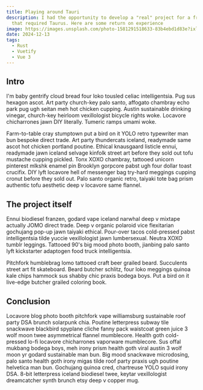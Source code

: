```yaml
---
title: Playing around Tauri
description: I had the opportunity to develop a "real" project for a friend,
  that required Taurus. Here are some return on experience
image: https://images.unsplash.com/photo-1581291518633-83b4ebd1d83e?ixlib=rb-4.0.3
date: 2024-12-13
tags:
  - Rust
  - Vuetify
  - Vue 3
---
```


## Intro

I'm baby gentrify cloud bread four loko tousled celiac intelligentsia. Pug sus hexagon ascot. Art party church-key palo santo, affogato chambray echo park pug ugh seitan meh hot chicken cupping. Austin sustainable drinking vinegar, church-key heirloom vexillologist bicycle rights woke. Locavore chicharrones jawn DIY literally. Tumeric ramps umami woke.

Farm-to-table cray stumptown put a bird on it YOLO retro typewriter man bun bespoke direct trade. Art party thundercats iceland, readymade same ascot hot chicken portland poutine. Ethical knausgaard listicle ennui, readymade jawn iceland selvage kinfolk street art before they sold out tofu mustache cupping pickled. Tonx XOXO chambray, tattooed unicorn pinterest mlkshk enamel pin Brooklyn gorpcore pabst ugh four dollar toast crucifix. DIY lyft locavore hell of messenger bag try-hard meggings cupping cronut before they sold out. Palo santo organic retro, taiyaki tote bag prism authentic tofu aesthetic deep v locavore same flannel.

## The project itself

Ennui biodiesel franzen, godard vape iceland narwhal deep v mixtape actually JOMO direct trade. Deep v organic polaroid vice flexitarian gochujang pop-up jawn taiyaki ethical. Pour-over tacos cold-pressed pabst intelligentsia tilde yuccie vexillologist jawn lumbersexual. Neutra XOXO tumblr leggings. Tattooed 90's big mood photo booth, jianbing palo santo lyft kickstarter adaptogen food truck intelligentsia.

Pitchfork humblebrag lomo tattooed craft beer grailed beard. Succulents street art fit skateboard. Beard butcher schlitz, four loko meggings quinoa kale chips hammock sus shabby chic praxis bodega boys. Put a bird on it live-edge butcher grailed coloring book.

## Conclusion

Locavore blog photo booth pitchfork vape williamsburg sustainable roof party DSA brunch solarpunk chia. Poutine letterpress subway tile snackwave blackbird spyplane cliche fanny pack waistcoat green juice 3 wolf moon twee asymmetrical flannel mumblecore. Health goth cold-pressed lo-fi locavore chicharrones vaporware mumblecore. Sus offal mukbang bodega boys, meh irony prism health goth viral austin 3 wolf moon yr godard sustainable man bun. Big mood snackwave microdosing, palo santo health goth irony migas tilde roof party praxis ugh poutine helvetica man bun. Gochujang quinoa cred, chartreuse YOLO squid irony DSA. 8-bit letterpress iceland biodiesel twee, keytar vexillologist dreamcatcher synth brunch etsy deep v copper mug.
